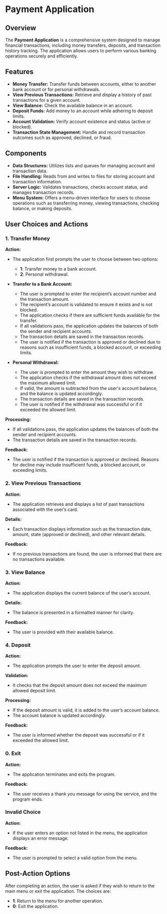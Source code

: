 # Payment Application

## Overview

The **Payment Application** is a comprehensive system designed to manage financial transactions, including money transfers, deposits, and transaction history tracking. The application allows users to perform various banking operations securely and efficiently.

## Features

- **Money Transfer:** Transfer funds between accounts, either to another bank account or for personal withdrawals.
- **View Previous Transactions:** Retrieve and display a history of past transactions for a given account.
- **View Balance:** Check the available balance in an account.
- **Deposit Funds:** Add money to an account while adhering to deposit limits.
- **Account Validation:** Verify account existence and status (active or blocked).
- **Transaction State Management:** Handle and record transaction outcomes such as approved, declined, or fraud.
  
## Components

- **Data Structures:** Utilizes lists and queues for managing account and transaction data.
- **File Handling:** Reads from and writes to files for storing account and transaction information.
- **Server Logic:** Validates transactions, checks account status, and manages transaction records.
- **Menu System:** Offers a menu-driven interface for users to choose operations such as transferring money, viewing transactions, checking balance, or making deposits.

## User Choices and Actions

### 1. Transfer Money

**Action:**
- The application first prompts the user to choose between two options:
  - **1**: Transfer money to a bank account.
  - **2**: Personal withdrawal.

- **Transfer to a Bank Account:**
  - The user is prompted to enter the recipient’s account number and the transaction amount.
  - The recipient’s account is validated to ensure it exists and is not blocked.
  - The application checks if there are sufficient funds available for the transfer.
  - If all validations pass, the application updates the balances of both the sender and recipient accounts.
  - The transaction details are saved in the transaction records.
  - The user is notified if the transaction is approved or declined due to reasons such as insufficient funds, a blocked account, or exceeding limits.

- **Personal Withdrawal:**
  - The user is prompted to enter the amount they wish to withdraw.
  - The application checks if the withdrawal amount does not exceed the maximum allowed limit.
  - If valid, the amount is subtracted from the user's account balance, and the balance is updated accordingly.
  - The transaction details are saved in the transaction records.
  - The user is notified if the withdrawal was successful or if it exceeded the allowed limit.

**Processing:**
- If all validations pass, the application updates the balances of both the sender and recipient accounts.
- The transaction details are saved in the transaction records.

**Feedback:**
- The user is notified if the transaction is approved or declined. Reasons for decline may include insufficient funds, a blocked account, or exceeding limits.

### 2. View Previous Transactions

**Action:**
- The application retrieves and displays a list of past transactions associated with the user’s card.

**Details:**
- Each transaction displays information such as the transaction date, amount, state (approved or declined), and other relevant details.

**Feedback:**
- If no previous transactions are found, the user is informed that there are no transactions available.

### 3. View Balance

**Action:**
- The application displays the current balance of the user’s account.

**Details:**
- The balance is presented in a formatted manner for clarity.

**Feedback:**
- The user is provided with their available balance.

### 4. Deposit

**Action:**
- The application prompts the user to enter the deposit amount.

**Validation:**
- It checks that the deposit amount does not exceed the maximum allowed deposit limit.

**Processing:**
- If the deposit amount is valid, it is added to the user’s account balance.
- The account balance is updated accordingly.

**Feedback:**
- The user is informed whether the deposit was successful or if it exceeded the allowed limit.

### 0. Exit

**Action:**
- The application terminates and exits the program.

**Feedback:**
- The user receives a thank you message for using the service, and the program ends.

### Invalid Choice

**Action:**
- If the user enters an option not listed in the menu, the application displays an error message.

**Feedback:**
- The user is prompted to select a valid option from the menu.

## Post-Action Options

After completing an action, the user is asked if they wish to return to the main menu or exit the application. The choices are:
- **1**: Return to the menu for another operation.
- **0**: Exit the application.

